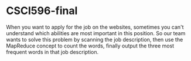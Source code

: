 # CSCI596-final
When you want to apply for the job on the websites, sometimes you can't understand which abilities are most important in this position.
So our team wants to solve this problem by scanning the job description, then use the MapReduce concept to count the words, finally output the three most frequent words in that job description.
